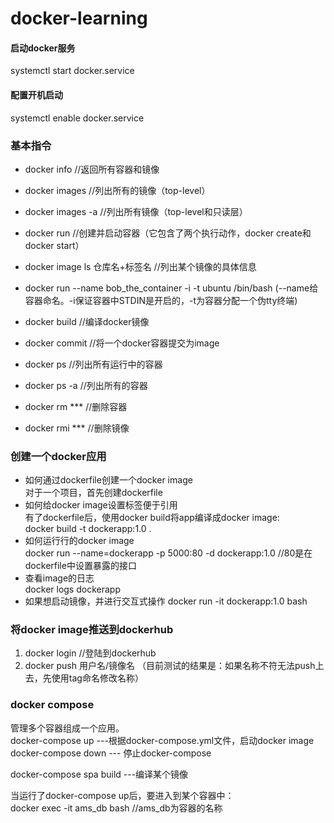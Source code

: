 # docker-learning

#### 启动docker服务
systemctl start docker.service
#### 配置开机启动
systemctl enable docker.service

### 基本指令
* docker info  //返回所有容器和镜像
* docker images //列出所有的镜像（top-level）
* docker images -a  //列出所有镜像（top-level和只读层）
* docker run  //创建并启动容器（它包含了两个执行动作，docker create和docker start）
* docker image ls 仓库名+标签名  //列出某个镜像的具体信息

* docker run --name bob_the_container -i -t ubuntu /bin/bash  (--name给容器命名。-i保证容器中STDIN是开启的，-t为容器分配一个伪tty终端)
* docker build   //编译docker镜像
* docker commit //将一个docker容器提交为image
* docker ps //列出所有运行中的容器
* docker ps -a //列出所有的容器
* docker rm *** //删除容器
* docker rmi *** //删除镜像

### 创建一个docker应用
* 如何通过dockerfile创建一个docker image  <br/>
对于一个项目，首先创建dockerfile
* 如何给docker image设置标签便于引用  <br/>
有了dockerfile后，使用docker build将app编译成docker image:<br/>
docker build -t dockerapp:1.0 . 
* 如何运行行的docker image  <br/>
docker run --name=dockerapp -p 5000:80 -d dockerapp:1.0  //80是在dockerfile中设置暴露的接口<br/>
* 查看image的日志 <br/>
docker logs dockerapp
* 如果想启动镜像，并进行交互式操作
docker run -it dockerapp:1.0 bash

### 将docker image推送到dockerhub
1. docker login  //登陆到dockerhub <br/>
2. docker push 用户名/镜像名   （目前测试的结果是：如果名称不符无法push上去，先使用tag命名修改名称）

### docker compose
管理多个容器组成一个应用。<br/>
docker-compose up ---根据docker-compose.yml文件，启动docker image <br/>
docker-compose down --- 停止docker-compose <br/>

docker-compose spa build ---编译某个镜像 <br/>

当运行了docker-compose up后，要进入到某个容器中：<br/>
docker exec -it ams_db bash  //ams_db为容器的名称
